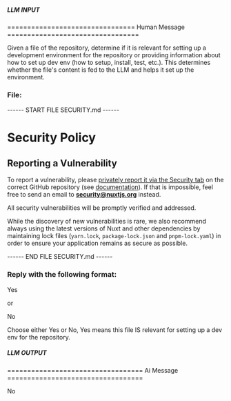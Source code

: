 ##### LLM INPUT #####
================================ Human Message =================================

Given a file of the repository, determine if it is relevant for setting up a development environment for the repository or providing information about how to set up dev env (how to setup, install, test, etc.). This determines whether the file's content is fed to the LLM and helps it set up the environment.

### File:
------ START FILE SECURITY.md ------
# Security Policy

## Reporting a Vulnerability

To report a vulnerability, please [privately report it via the Security tab](https://github.com/nuxt/nuxt/security/advisories/new) on the correct GitHub repository (see [documentation](https://docs.github.com/en/code-security/security-advisories/guidance-on-reporting-and-writing-information-about-vulnerabilities/privately-reporting-a-security-vulnerability#privately-reporting-a-security-vulnerability)). If that is impossible, feel free to send an email to **security@nuxtjs.org** instead.

All security vulnerabilities will be promptly verified and addressed. 

While the discovery of new vulnerabilities is rare, we also recommend always using the latest versions of Nuxt and other dependencies by maintaining lock files (`yarn.lock`, `package-lock.json` and `pnpm-lock.yaml`) in order to ensure your application remains as secure as possible.


------ END FILE SECURITY.md ------

### Reply with the following format:

<rel>Yes</rel>

or

<rel>No</rel>

Choose either Yes or No, Yes means this file IS relevant for setting up a dev env for the repository.

##### LLM OUTPUT #####
================================== Ai Message ==================================

<rel>No</rel>